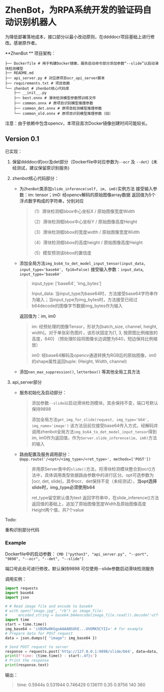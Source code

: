 # ZhenBot，为RPA系统开发的验证码自动识别机器人

为降低部署落地成本，接口部分以最小改动原则，在ddddocr项目基础上进行修改。感谢原作者。

**ZhenBot ** 项目架构：

```.
├── Dockerfile # 用于构建Docker镜像，服务启动命令部分添加参数“--slide”以启动滑块检测模型
├── README.md 
├── api_server.py # 对应原项目ocr_api_server脚本
├── requirements.txt # 项目依赖
└── zhenbot # zhenbot核心代码库
    ├── __init__.py 
    ├── best.onnx # 滑块检测模型参数预训练文件
    ├── common.onnx # 原项目识别模型推理参数
    ├── common_det.onnx # 原项目检测模型推理参数
    └── common_old.onnx # 原项目识别模型推理参数（旧）
```

注意：由于依赖中包含opencv，本项目首次Docker镜像创建时间可能较长。

## Version 0.1

已实现：

1. 保留ddddocr的ocr及det部分（Dockerfile中对应参数为`--ocr` 及 `--det`）(未经测试，建议保留原识别服务)

2. zhenbot核心代码部分：

    - 为`ZhenBot`类添加`slide_inference(self, im, im0)`实例方法
        接受输入参数：im: tensor；im0: 经opencv解码的原始图像array数据
        返回值为5个浮点数字构成的字符串，分别对应

        > （1）滑块检测框bbox中心坐标X / 原始图像宽度Width
        >
        > （2）滑块检测框bbox中心坐标Y / 原始图像高度Height
        >
        > （3）滑块检测框bbox的宽度width / 原始图像宽度Width
        >
        > （4）滑块检测框bbox的高度height / 原始图像高度Height
        >
        > （5）模型预测该bbox的置信度

    - 添加全局方法`img_bs64_to_det_model_input_tensor(input_data, input_type='base64', fp16=False)`
        接受输入参数：`input_data`, ` input_type='base64'`

        > input_type: ['base64', 'img_bytes']
        >
        > Input_data: 当input_type为base64时，方法接受base64字符串作为输入；当input_type为img_bytes时，方法接受已经过b64decode的图像字节数据img_bytes作为输入

        返回值为：im, im0

        > im: 经预处理的图像Tensor，形状为[batch_size, channel, height, width]。对于单张彩色图片，该形状固定为[1, 3, 按原图比例缩放的高度，640] （预处理阶段将图像长边调整为640，短边保持比例缩放）
        >
        > im0: 经base64解码及opencv通道转换为RGB后的原始图像，im0的shape属性返回tuple: (Height, Width, channel)

    - 添加`non_max_suppression()`, `letterbox()` 等其他全局工具方法

3. api_server部分 

    - 服务初始化及启动部分：

        > 添加参数`--slide`以启动滑块检测模块，其余保持不变，端口号默认保持9898
        >
        > 添加全局方法`get_img_for_slide(request, img_type='b64', img_name='image')`
        > 该方法目前仅接受base64传入方式，经解码并调用zhenbot全局方法`img_bs64_to_det_model_input_tensor`得到im, im0作为返回值，作为`Server.slide_inference(im, im0)`方法的输入

    - 路由配置及服务调用部分：`@app.route('/<opt>/<img_type>/<ret_type>', methods=['POST'])`

        >弃用原Server类中的`slide()`方法，将滑块检测模块整合到ocr()方法中，具体调用类型依据路由参数中的<opt>进行区分。opt可选参数为[ocr, det, slide]，其中ocr、det保持不变（未经测试），**当opt选择slide时，img_type必须使用b64**
        >
        >ret_type留空默认值为text
        >返回字符串中，在slide_inference()方法返回值的基础上，追加了原始图像宽度Width及原始图像高度Height两个值，共7个value

Todo:

重构识别部分代码

### Example

Dockerfile中的启动参数：
`CMD ["python3", "api_server.py", "--port", "9898", "--ocr", "--det", "--slide"]`

端口号此处可进行修改，默认保持9898
可仅使用--slide参数启动滑块检测服务

调用实例：

```python
import requests
import base64
import json

# # Read image file and encode to base64
# with open("image.jpg", "rb") as image_file:
#     encoded_string = base64.b64encode(image_file.read()).decode('utf-8')
import time
start = time.time()
img_base64 = 'iVBORw0KGgoAAAANSUhE...UVORK5CYII=' # for example
# Prepare data for POST request
data = json.dumps({ "image": img_base64 })

# Send POST request to server
response = requests.post('http://127.0.0.1:9898/slide/b64', data=data, headers={'Content-Type': 'application/json'})
print(f'time: {time.time() - start:.4f}s')
# Print the response
print(response.text)

```

输出：

> time: 0.5944s 
> 0.531944 0.746429 0.136111 0.35 0.9756 140 360